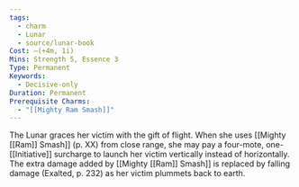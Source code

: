 ```yaml
---
tags:
  - charm
  - Lunar
  - source/lunar-book
Cost: —(+4m, 1i)
Mins: Strength 5, Essence 3
Type: Permanent
Keywords:
  - Decisive-only
Duration: Permanent
Prerequisite Charms:
  - "[[Mighty Ram Smash]]"
---
```

The Lunar graces her victim with the gift of flight. When she uses [[Mighty [[Ram]] Smash]] (p. XX) from close range, she may pay a four-mote, one-[[Initiative]] surcharge to launch her victim vertically instead of horizontally. The extra damage added by [[Mighty [[Ram]] Smash]] is replaced by falling damage (Exalted, p. 232) as her victim plummets back to earth.